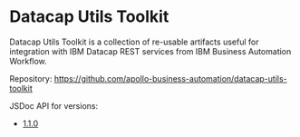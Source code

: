 # Datacap Utils Toolkit

Datacap Utils Toolkit is a collection of re-usable artifacts useful for integration with IBM Datacap REST services from IBM Business Automation Workflow.

Repository: <a href="https://github.com/apollo-business-automation/datacap-utils-toolkit" target="_blank">https://github.com/apollo-business-automation/datacap-utils-toolkit</a>

JSDoc API for versions:

- <a href="https://apollo-business-automation.github.io/datacap-utils-toolkit/1.1.0" target="_blank">1.1.0</a>
